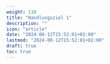 ```yaml
---
weight: 110
title: "Handlungsziel 1"
description: ""
icon: "article"
date: "2024-08-12T15:52:01+02:00"
lastmod: "2024-08-12T15:52:01+02:00"
draft: true
toc: true
---
```

